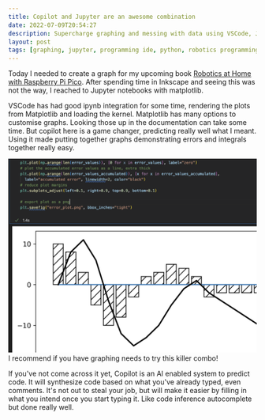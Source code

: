 ```yaml
---
title: Copilot and Jupyter are an awesome combination
date: 2022-07-09T20:54:27
description: Supercharge graphing and messing with data using VSCode, Jupyter and Copilot
layout: post
tags: [graphing, jupyter, programming ide, python, robotics programming, vscode, matplotlib, ai]
---
```

Today I needed to create a graph for my upcoming book [Robotics at Home with Raspberry Pi Pico](https://packt.link/yPPkw).
After spending time in Inkscape and seeing this was not the way, I reached to Jupyter notebooks with matplotlib.

VSCode has had good ipynb integration for some time, rendering the plots from Matplotlib and loading the kernel.
Matplotlib has many options to customise graphs.
Looking those up in the documentation can take some time.
But copilot here is a game changer, predicting really well what I meant.
Using it made putting together graphs demonstrating errors and integrals together really easy.

![VSCode helping me produce python matplotlib graphs in a Jupyter Notebook](/galleries/vscode-jupyter-matplotlib-codepilot.png)
I recommend if you have graphing needs to try this killer combo!

If you've not come across it yet, Copilot is an AI enabled system to predict code.
It will synthesize code based on what you've already typed, even comments.
It's not out to steal your job, but will make it easier by filling in what you intend once you start typing it.
Like code inference autocomplete but done really well.
